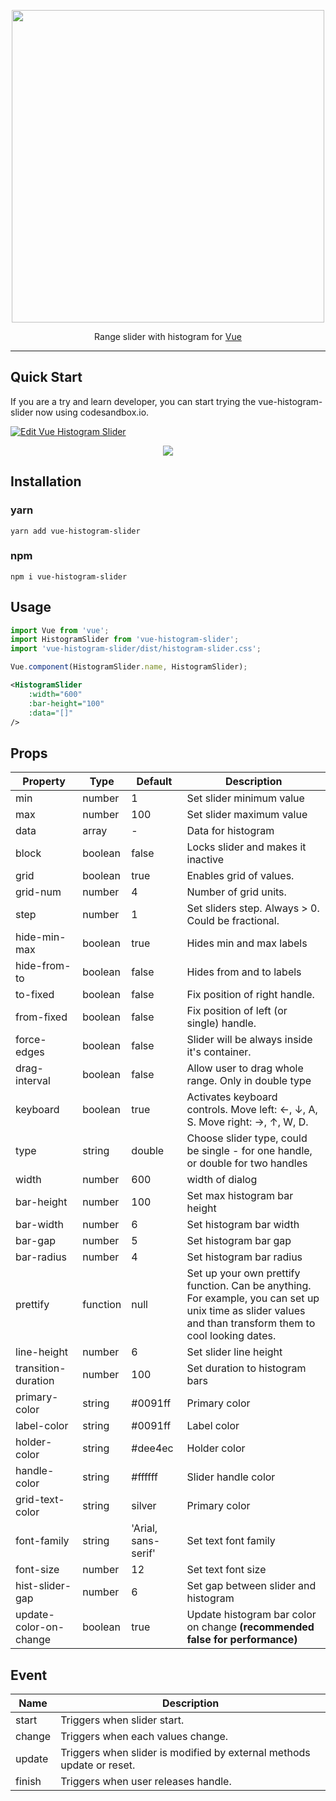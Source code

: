 <p align="center">
    <img src="https://github.com/oguzhaninan/vue-histogram-slider/raw/master/resources/header.png" width="500">
</p>
<p align="center">
 Range slider with histogram for <a href="http://vuejs.org/" rel="nofollow" class="rich-diff-level-one">Vue</a>
</p>
<hr>

## Quick Start
If you are a try and learn developer, you can start trying the vue-histogram-slider now using codesandbox.io.

<a href="https://codesandbox.io/s/vue-histogram-slider-b7m0e?fontsize=14" target="_blank">
  <img alt="Edit Vue Histogram Slider" src="https://codesandbox.io/static/img/play-codesandbox.svg">
</a>


<p align="center">
    <img src="https://github.com/oguzhaninan/vue-histogram-slider/raw/master/resources/histogram-slider-demo.gif">
</p>

## Installation    
### yarn
`yarn add vue-histogram-slider`

### npm
`npm i vue-histogram-slider`

## Usage
```js
import Vue from 'vue';
import HistogramSlider from 'vue-histogram-slider';
import 'vue-histogram-slider/dist/histogram-slider.css';

Vue.component(HistogramSlider.name, HistogramSlider);
```

```xml
<HistogramSlider
    :width="600"
    :bar-height="100"
    :data="[]"
/>
```

## Props

Property|Type|Default|Description
---|---|---|---
min|number|1|Set slider minimum value
max|number|100|Set slider maximum value
data|array| - |Data for histogram
block|boolean|false|Locks slider and makes it inactive
grid|boolean|true|Enables grid of values.
grid-num|number|4|Number of grid units.
step|number|1|Set sliders step. Always > 0. Could be fractional.
hide-min-max|boolean|true|Hides min and max labels
hide-from-to|boolean|false|Hides from and to labels
to-fixed|boolean|false|Fix position of right handle.
from-fixed|boolean|false|Fix position of left (or single) handle.
force-edges|boolean|false|Slider will be always inside it's container.
drag-interval|boolean|false|Allow user to drag whole range. Only in double type
keyboard|boolean|true|Activates keyboard controls. Move left: ←, ↓, A, S. Move right: →, ↑, W, D.
type|string|double|Choose slider type, could be single - for one handle, or double for two handles
width|number|600|width of dialog
bar-height|number|100|Set max histogram bar height
bar-width|number|6|Set histogram bar width
bar-gap|number|5|Set histogram bar gap
bar-radius|number|4|Set histogram bar radius
prettify|function|null|Set up your own prettify function. Can be anything. For example, you can set up unix time as slider values and than transform them to cool looking dates.
line-height|number|6|Set slider line height
transition-duration|number|100|Set duration to histogram bars
primary-color|string|#0091ff|Primary color
label-color|string|#0091ff|Label color
holder-color|string|#dee4ec|Holder color
handle-color|string|#ffffff|Slider handle color
grid-text-color|string|silver|Primary color
font-family|string|'Arial, sans-serif'|Set text font family
font-size|number|12|Set text font size
hist-slider-gap|number|6|Set gap between slider and histogram
update-color-on-change|boolean|true|Update histogram bar color on change **(recommended false for performance)**

## Event
Name|Description
---|---
start |Triggers when slider start.
change|Triggers when each values change.
update|Triggers when slider is modified by external methods update or reset.
finish|Triggers when user releases handle.

